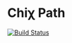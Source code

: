 Chiχ Path
=========

[![Build Status](https://travis-ci.org/nodule/path.png)](https://travis-ci.org/nodule/path)
